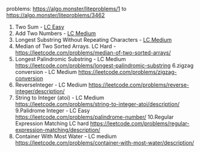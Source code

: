 problems: https://algo.monster/liteproblems/1 to https://algo.monster/liteproblems/3462

1. Two Sum - [LC Easy](https://leetcode.com/problems/two-sum/description/)
2. Add Two Numbers - [LC Medium](https://leetcode.com/problems/add-two-numbers/)
3.  Longest Substring Without Repeating Characters - [LC Medium](
	https://leetcode.com/problems/longest-substring-without-repeating-characters)
4. Median of Two Sorted Arrays.  LC Hard - https://leetcode.com/problems/median-of-two-sorted-arrays/
5. Longest Palindromic Substring - LC Medium https://leetcode.com/problems/longest-palindromic-substring
6.zigzag conversion - LC Medium https://leetcode.com/problems/zigzag-conversion
7. ReverseInteger - LC Medium https://leetcode.com/problems/reverse-integer/description/
8. String to Integer (atoi) - LC Medium https://leetcode.com/problems/string-to-integer-atoi/description/
9.Palidrome Integer - LC Easy https://leetcode.com/problems/palindrome-number/
10.Regular Expression Matching LC hard https://leetcode.com/problems/regular-expression-matching/description/
11. Container With Most Water - LC medium https://leetcode.com/problems/container-with-most-water/description/


